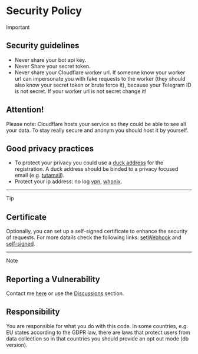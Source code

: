 # Security Policy

> [!IMPORTANT]
> ## Security guidelines
> 
> - Never share your bot api key.
> - Never Share your secret token.
> - Never share your Cloudflare worker url. If someone know your worker url can impersonate you with fake requests to the worker (they should also know your secret token or brute force it), because your Telegram ID is not secret. If your worker url is not secret change it!
>
> ## Attention!
> Please note: Cloudflare hosts your service so they could be able to see all your data. To stay really secure and anonym you should host it by yourself.
> 
> ## Good privacy practices
> - To protect your privacy you could use a [duck address](https://duckduckgo.com/duckduckgo-help-pages/email-protection/duck-addresses/) for the registration. A duck address should be binded to a privacy focused email (e.g. [tutamail](https://tuta.com/)).
> - Protect your ip address: no log [vpn](https://riseup.net/en/vpn), [whonix](https://www.whonix.org/).
---
> [!TIP]
> ## Certificate
> 
> Optionally, you can set up a self-signed certificate to enhance the security of requests. 
> For more datails check the following links: [setWebhook](https://core.telegram.org/bots/api#setwebhook) and [self-signed](https://core.telegram.org/bots/self-signed).
---
<!--
## Supported Versions

Use this section to tell people about which versions of your project are
currently being supported with security updates.

| Version | Supported          |
| ------- | ------------------ |
| 5.1.x   | :white_check_mark: |
| 5.0.x   | :x:                |
| 4.0.x   | :white_check_mark: |
| < 4.0   | :x:                |
-->

> [!NOTE]
> ## Reporting a Vulnerability
> 
> Contact me [here](https://t.me/Mqtth3w_support_bot) or use the [Discussions](https://github.com/Mqtth3w/Forwarder-Telegram-bot/discussions) section.
>
> ## Responsibility
>
> You are responsible for what you do with this code. In some countries, e.g. EU states according to the GDPR law, there are laws that protect users from data collection so in that countries you should provide an opt out mode (db version).

<!--
Use this section to tell people how to report a vulnerability.

Tell them where to go, how often they can expect to get an update on a
reported vulnerability, what to expect if the vulnerability is accepted or
declined, etc.
-->
